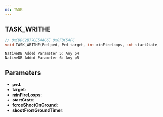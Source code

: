 ```yaml
---
ns: TASK
---
```

## TASK_WRITHE

```c
// 0xCDDC2B77CE54AC6E 0x0FDC54FC
void TASK_WRITHE(Ped ped, Ped target, int minFireLoops, int startState, BOOL forceShootOnGround, int shootFromGroundTimer);
```

```
NativeDB Added Parameter 5: Any p4
NativeDB Added Parameter 6: Any p5
```

## Parameters
* **ped**: 
* **target**: 
* **minFireLoops**: 
* **startState**: 
* **forceShootOnGround**: 
* **shootFromGroundTimer**: 


